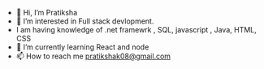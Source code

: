 - 👋 Hi, I’m Pratiksha
- 👀 I’m interested in Full stack devlopment.
- I am having knowledge of .net framewrk , SQL, javascript , Java, HTML, CSS
- 🌱 I’m currently learning React and node
- 📫 How to reach me pratikshak08@gmail.com

<!---
KPPratiksha/KPPratiksha is a ✨ special ✨ repository because its `README.md` (this file) appears on your GitHub profile.
You can click the Preview link to take a look at your changes.
--->
